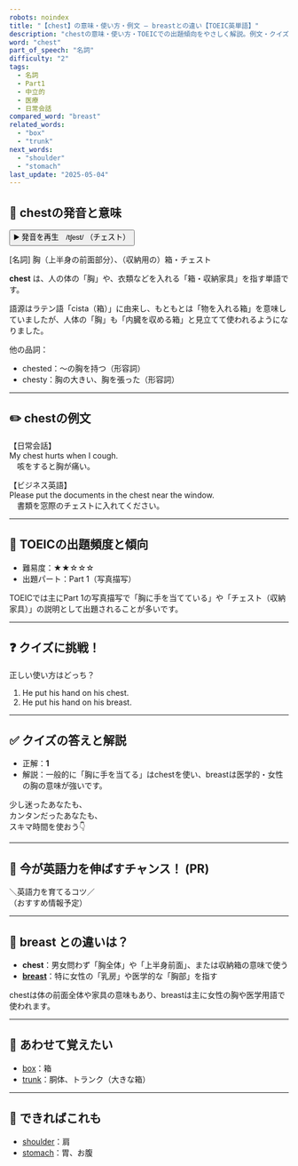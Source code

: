 ```yaml
---
robots: noindex
title: "【chest】の意味・使い方・例文 ― breastとの違い【TOEIC英単語】"
description: "chestの意味・使い方・TOEICでの出題傾向をやさしく解説。例文・クイズ付きでbreastとの違いもわかりやすく学べます。"
word: "chest"
part_of_speech: "名詞"
difficulty: "2"
tags:
  - 名詞
  - Part1
  - 中立的
  - 医療
  - 日常会話
compared_word: "breast"
related_words:
  - "box"
  - "trunk"
next_words:
  - "shoulder"
  - "stomach"
last_update: "2025-05-04"
---
```


## 🔰 chestの発音と意味

<button class="play-audio" onclick="playTTS('chest')">
  <span class="play-audio-main">
    ▶️ 発音を再生　/tʃest/
  </span>
  <span class="play-audio-sub">
    （チェスト）
  </span>
</button>

[名詞] 胸（上半身の前面部分）、（収納用の）箱・チェスト

**chest** は、人の体の「胸」や、衣類などを入れる「箱・収納家具」を指す単語です。

語源はラテン語「cista（箱）」に由来し、もともとは「物を入れる箱」を意味していましたが、人体の「胸」も「内臓を収める箱」と見立てて使われるようになりました。

他の品詞：  
- chested：～の胸を持つ（形容詞）
- chesty：胸の大きい、胸を張った（形容詞）

---

## ✏️ chestの例文

【日常会話】  
My chest hurts when I cough.  
　咳をすると胸が痛い。

【ビジネス英語】  
Please put the documents in the chest near the window.  
　書類を窓際のチェストに入れてください。

---

## 🎯 TOEICの出題頻度と傾向

- 難易度：★★☆☆☆
- 出題パート：Part 1（写真描写）

TOEICでは主にPart 1の写真描写で「胸に手を当てている」や「チェスト（収納家具）」の説明として出題されることが多いです。

---

## ❓ クイズに挑戦！

正しい使い方はどっち？

1. He put his hand on his chest.  
2. He put his hand on his breast.

---

## ✅ クイズの答えと解説

- 正解：**1**
- 解説：一般的に「胸に手を当てる」はchestを使い、breastは医学的・女性の胸の意味が強いです。

少し迷ったあなたも、  
カンタンだったあなたも、  
スキマ時間を使おう👇️

---

## 🚀 今が英語力を伸ばすチャンス！ (PR)

<div class="info-center">
＼英語力を育てるコツ／<br>  
（おすすめ情報予定）
</div>

---

## 🤔  breast との違いは？

- **chest**：男女問わず「胸全体」や「上半身前面」、または収納箱の意味で使う
- **[breast](/word/breast)**：特に女性の「乳房」や医学的な「胸部」を指す

chestは体の前面全体や家具の意味もあり、breastは主に女性の胸や医学用語で使われます。

---

## 🧩 あわせて覚えたい

- [box](/word/box)：箱
- [trunk](/word/trunk)：胴体、トランク（大きな箱）

---

## 📖 できればこれも

- [shoulder](/word/shoulder)：肩
- [stomach](/word/stomach)：胃、お腹

<!-- cvid: aid17_bid04 -->
